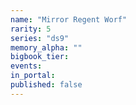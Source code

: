 ```yaml
---
name: "Mirror Regent Worf"
rarity: 5
series: "ds9"
memory_alpha: ""
bigbook_tier:
events:
in_portal:
published: false
---
```

